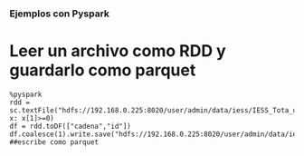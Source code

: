 ### Ejemplos con Pyspark

# Leer un archivo como RDD y guardarlo como parquet

```` 
%pyspark
rdd = sc.textFile("hdfs://192.168.0.225:8020/user/admin/data/iess/IESS_Tota_utf8l.txt").zipWithIndex().filter(lambda x: x[1]>=0)
df = rdd.toDF(["cadena","id"])
df.coalesce(1).write.save("hdfs://192.168.0.225:8020/user/admin/data/iess_number");  ##escribe como parquet
```` 



